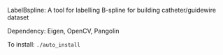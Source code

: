 LabelBspline: A tool for labelling B-spline for building catheter/guidewire dataset

Dependency: Eigen, OpenCV, Pangolin

To install: `./auto_install`
